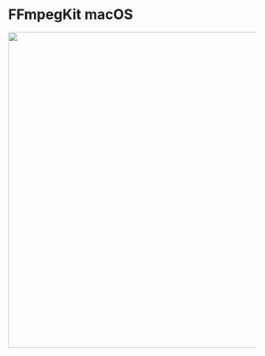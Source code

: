 # FFmpegKit macOS

<img src="https://github.com/arthenica/ffmpeg-kit-test/blob/main/docs/assets/macos.gif" width="640">